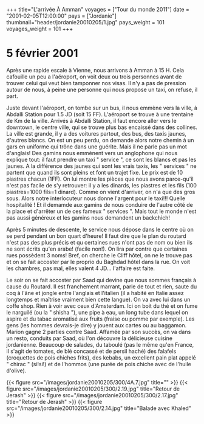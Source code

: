 +++
title="L'arrivée À Amman"
voyages = ["Tour du monde 2011"]
date = "2001-02-05T12:00:00"
pays = ["Jordanie"]
thumbnail="header/jordanie20010205/1.jpg"
pays_weight = 101
voyages_weight = 101
+++
# 5 février 2001

Après une rapide escale à Vienne, nous arrivons à <span class="place">Amman</span> à
15 H. Cela cafouille un peu a l'aéroport, on voit deux ou
trois personnes avant de trouver celui qui veut bien tamponner
nos visas. Il n'y a pas de pression autour de nous, à peine
une personne qui nous propose un taxi, on refuse, il part.


Juste devant l'aéroport, on tombe sur un bus, il nous emmène
vers la ville, à Abdalli Station pour 1.5 JD (soit 15 FF).
L'aéroport se trouve à une trentaine de Km de la ville. Arrivés
à Abdalli Station, il faut encore aller vers le downtown,
le centre ville, qui se trouve plus bas encaissé dans des
collines. La ville est grande, il y a des voitures partout,
des bus, des taxis jaunes, d'autres blancs. On est un peu
perdu, on demande alors notre chemin à un gars en uniforme
qui trône dans une guérite. Mais il ne parle pas un mot d'anglais!
Des gamins nous emmènent vers un anglophone qui nous explique
tout: il faut prendre un taxi " service ", ce sont les blancs
et pas les jaunes. A la différence des jaunes qui sont les
vrais taxis, les " services " ne partent que quand ils sont
pleins et font un trajet fixe. Le prix est de 10 piastres
chacun (1FF). On lui montre les pièces que nous avons parce-qu'il
n'est pas facile de s'y retrouver: il y a les dinards, les
piastres et les fils (100 piastres=1000 fils=1 dinard). Comme
on vient d'arriver, on n'a que des gros sous. Alors notre
interlocuteur nous donne l'argent pour le taxi!!! Quelle hospitalité
! Et il demamde aux gamins de nous conduire de l'autre côté
de la place et d'arrêter un de ces fameux " services ". Mais
tout le monde n'est pas aussi généreux et les gamins nous
demandent un backchich! 

Après 5 minutes de descente, le service nous dépose dans
le centre où on se perd pendant un bon quart d'heure! Il faut
dire que le plan du routard n'est pas des plus précis et qu
certaines rues n'ont pas de nom ou bien ils ne sont écrits
qu'en arabe! (facile non!). On lira par contre que certaines
rues possèdent 3 noms! Bref, on cherche le Cliff hôtel, on
ne le trouve pas et on se fait accoster par le proprio du
Baghdad hôtel dans la rue. On voit les chambres, pas mal,
elles valent 4 JD... l'affaire est faite. 

Le soir on se fait accoster par Saad qui devine que nous
sommes français à cause du Routard. Il est franchement marrant,
parle de tout et rien, saute du coq à l'âne et jongle entre
l'anglais et l'italien (il a habité en Italie assez longtemps
et maîtrise vraiment bien cette langue). On va avec lui dans
un coffe shop. Rien à voir avec ceux d'Amsterdam. Ici on boit
du thé et on fume le narguilé (ou la " shisha "), une pipe
à eau, un long tube dans lequel on aspire et du tabac aromatisé
aux fruits (fraise ou pomme par exemple). Les gens (les hommes
devrais-je dire) y jouent aux cartes ou au baggamon. Marion
gagne 2 parties contre Saad. Affamée par son succès, on va
dans un resto, conduits par Saad, où l'on découvre la délicieuse
cuisine jordanienne. Beaucoup de salades, du taboulé (pas
le même qu'en France, il s'agit de tomates, de blé concassé
et de persil haché) des falafels (croquettes de pois chiches
frits), des kebabs, un excellent pain plat appelé " chirac
" (si!si!) et de l'hommos (une purée de pois chiche avec de
l'huile d'olive).


<div id="TOTO">{{< figure src="/images/jordanie20010205/300/4A.7.jpg" title="" >}}
{{< figure src="/images/jordanie20010205/300/2.19.jpg" title="Retour de Jerash" >}}
{{< figure src="/images/jordanie20010205/300/2.17.jpg" title="Retour de Jerash" >}}
{{< figure src="/images/jordanie20010205/300/2.14.jpg" title="Balade avec Khaled" >}}
</DIV>

